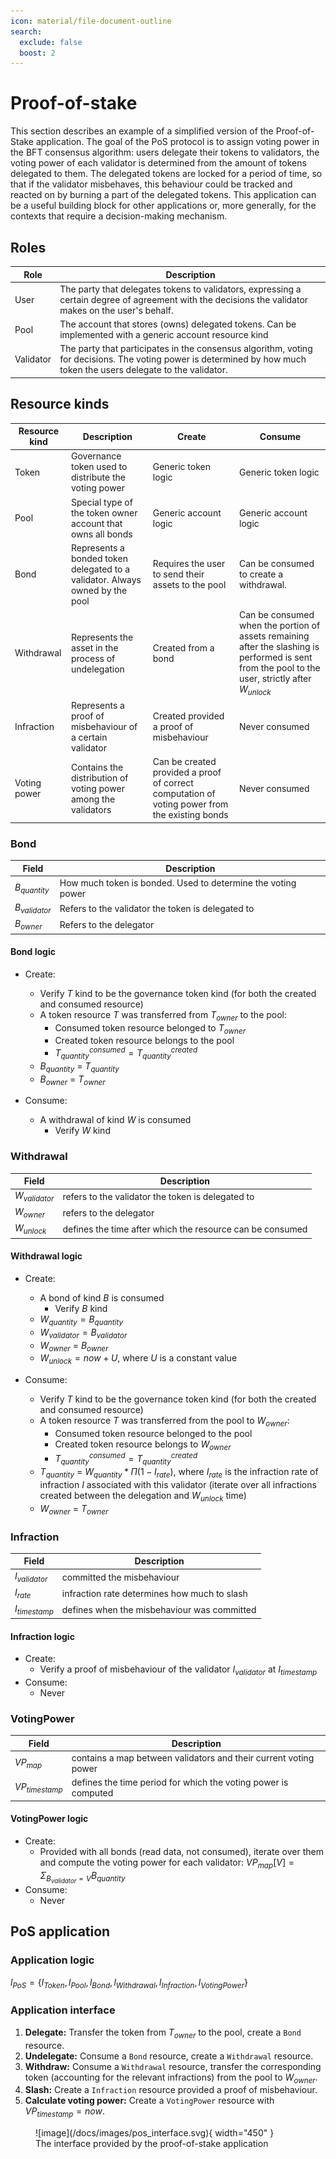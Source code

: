 ```yaml
---
icon: material/file-document-outline
search:
  exclude: false
  boost: 2
---
```


# Proof-of-stake

This section describes an example of a simplified version of the Proof-of-Stake application. The goal of the PoS protocol is to assign voting power in the BFT consensus algorithm: users delegate their tokens to validators, the voting power of each validator is determined from the amount of tokens delegated to them. The delegated tokens are locked for a period of time, so that if the validator misbehaves, this behaviour could be tracked and reacted on by burning a part of the delegated tokens. This application can be a useful building block for other applications or, more generally, for the contexts that require a decision-making mechanism.

## Roles

|Role|Description|
|-|-|
|User|The party that delegates tokens to validators, expressing a certain degree of agreement with the decisions the validator makes on the user's behalf.|
|Pool|The account that stores (owns) delegated tokens. Can be implemented with a generic account resource kind|
|Validator|The party that participates in the consensus algorithm, voting for decisions. The voting power is determined by how much token the users delegate to the validator.|


## Resource kinds

|Resource kind|Description|Create|Consume|
|-|-|-|-|
|Token|Governance token used to distribute the voting power|Generic token logic|Generic token logic|
|Pool|Special type of the token owner account that owns all bonds|Generic account logic|Generic account logic|
|Bond|Represents a bonded token delegated to a validator. Always owned by the pool|Requires the user to send their assets to the pool |Can be consumed to create a withdrawal.
|Withdrawal|Represents the asset in the process of undelegation|Created from a bond| Can be consumed when the portion of assets remaining after the slashing is performed is sent from the pool to the user, strictly after $W_{unlock}$
|Infraction|Represents a proof of misbehaviour of a certain validator |Created provided a proof of misbehaviour| Never consumed
|Voting power|Contains the distribution of voting power among the validators|Can be created provided a proof of correct computation of voting power from the existing bonds| Never consumed

### Bond

|Field|Description|
|-|-|
|$B_{quantity}$| How much token is bonded. Used to determine the voting power|
|$B_{validator}$| Refers to the validator the token is delegated to
|$B_{owner}$| Refers to the delegator

#### Bond logic

- Create:
    - Verify $T$ kind to be the governance token kind (for both the created and consumed resource)
    - A token resource $T$ was transferred from $T_{owner}$ to the pool:
        - Consumed token resource belonged to $T_{owner}$
        - Created token resource belongs to the pool
        - $T_{quantity}^{consumed} = T_{quantity}^{created}$
    - $B_{quantity}$ = $T_{quantity}$
    - $B_{owner}$ = $T_{owner}$

- Consume:
    - A withdrawal of kind $W$ is consumed
        - Verify $W$ kind

### Withdrawal

|Field|Description|
|-|-|
|$W_{validator}$| refers to the validator the token is delegated to
|$W_{owner}$| refers to the delegator
|$W_{unlock}$| defines the time after which the resource can be consumed

#### Withdrawal logic
- Create:
    - A bond of kind $B$ is consumed
        - Verify $B$ kind
    - $W_{quantity} = B_{quantity}$
    - $W_{validator} = B_{validator}$
    - $W_{owner}$ = $B_{owner}$
    - $W_{unlock} = now + U$, where $U$ is a constant value

- Consume:
    - Verify $T$ kind to be the governance token kind (for both the created and consumed resource)
    - A token resource $T$ was transferred from the pool to $W_{owner}$:
        - Consumed token resource belonged to the pool
        - Created token resource belongs to $W_{owner}$
        - $T_{quantity}^{consumed} = T_{quantity}^{created}$
    - $T_{quantity}$ = $W_{quantity}*\Pi{(1 - I_{rate})}$, where $I_{rate}$ is the infraction rate of infraction $I$ associated with this validator (iterate over all infractions created between the delegation and $W_{unlock}$ time)
    - $W_{owner}$ = $T_{owner}$

### Infraction

|Field|Description|
|-|-|
|$I_{validator}$| committed the misbehaviour
|$I_{rate}$| infraction rate determines how much to slash
|$I_{timestamp}$| defines when the misbehaviour was committed

#### Infraction logic
- Create:
    - Verify a proof of misbehaviour of the validator $I_{validator}$ at $I_{timestamp}$
- Consume:
    - Never

### VotingPower
|Field|Description|
|-|-|
|$VP_{map}$| contains a map between validators and their current voting power
|$VP_{timestamp}$| defines the time period for which the voting power is computed

#### VotingPower logic
- Create:
    - Provided with all bonds (read data, not consumed), iterate over them and compute the voting power for each validator: $VP_{map}[V] = \Sigma_{B_{validator} = V}{B_{quantity}}$
- Consume:
    - Never

## PoS application

### Application logic

$l_{PoS} = \{l_{Token}, l_{Pool}, l_{Bond}, l_{Withdrawal}, l_{Infraction}, l_{VotingPower}\}$

### Application interface

1. **Delegate:** Transfer the token from $T_{owner}$ to the pool, create a `Bond` resource.
2. **Undelegate:** Consume a `Bond` resource, create a `Withdrawal` resource.
3. **Withdraw:** Consume a `Withdrawal` resource, transfer the corresponding token (accounting for the relevant infractions) from the pool to $W_{owner}$.
4. **Slash:** Create a `Infraction` resource provided a proof of misbehaviour.
5. **Calculate voting power:** Create a `VotingPower` resource with $VP_{timestamp} = now$.

<figure markdown="span">
![image](/docs/images/pos_interface.svg){ width="450" }
<figcaption markdown="span">
The interface provided by the proof-of-stake application
</figcaption>
</figure>

